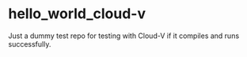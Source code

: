# hello_world_cloud-v
Just a dummy test repo for testing with Cloud-V if it compiles and runs successfully.
